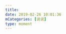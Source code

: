 ```yaml
---
title: 
date: 2019-02-26 10:01:36
mCategories: [说说]
type: moment
---
```


<div id="pics-20190226100136"></div>

<script>
var data = [
    {"link": "2019-02-26_000000.jpeg", "type": "shuoshuo"}
];
picsRender(data, "pics-20190226100136");
</script>
